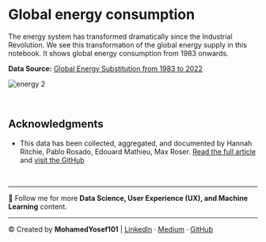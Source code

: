 # Global energy consumption
The energy system has transformed dramatically since the Industrial Revolution. We see this transformation of the global energy supply in this notebook. It shows global energy consumption from 1983 onwards.

**Data Source:** [Global Energy Substitution from 1983 to 2022](https://www.kaggle.com/datasets/mohamedyosef101/global-energy-substitution-from-1983-to-2022)


![energy 2](https://github.com/mohamedyosef101/energy-substitution/assets/118842452/ffae65d5-2c29-4626-a13c-115897bc8952)


<div><br></div>


## Acknowledgments
* This data has been collected, aggregated, and documented by Hannah Ritchie, Pablo Rosado, Edouard Mathieu, Max Roser. [Read the full article](https://ourworldindata.org/energy-production-consumption) and [visit the GitHub](https://github.com/owid/energy-data)


<div><br></div>


<div>
	<hr>
	<p> 🔔 Follow me for more <b>Data Science, User Experience (UX), and Machine Learning</b> content.</p>
	<hr>
</div>
<p>&copy; Created by <b>MohamedYosef101</b> | 
	<a href="https://linkedin.com/in/mohamedyosef101">LinkedIn</a> &centerdot;
	<a href="https://medium.com/in/@mohamedyosef101">Medium</a> &centerdot;
	<a href="https://github.com/mohamedyosef101">GitHub</a>
</p>
